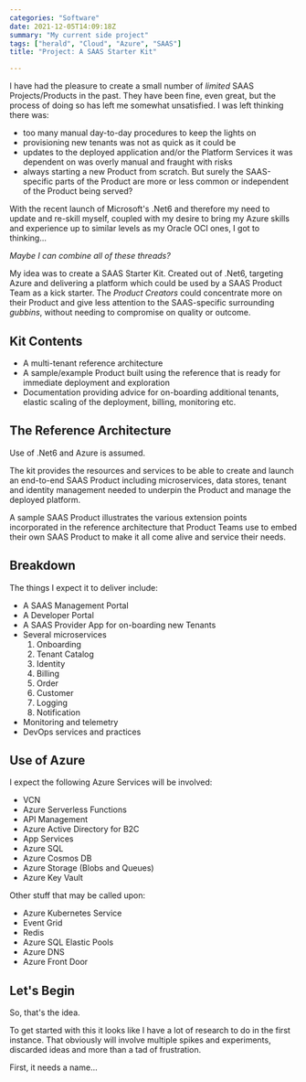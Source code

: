 ```yaml
---
categories: "Software"
date: 2021-12-05T14:09:18Z
summary: "My current side project"
tags: ["herald", "Cloud", "Azure", "SAAS"]
title: "Project: A SAAS Starter Kit"

---
```

I have had the pleasure to create a small number of _limited_ SAAS Projects/Products in the past. They have been fine, even great, but the process of doing so has left me somewhat unsatisfied. I was left thinking there was:

* too many manual day-to-day procedures to keep the lights on
* provisioning new tenants was not as quick as it could be
* updates to the deployed application and/or the Platform Services it was dependent on was overly manual and fraught with risks
* always starting a new Product from scratch. But surely the SAAS-specific parts of the Product are more or less common or independent of the Product being served?

With the recent launch of Microsoft's .Net6 and therefore my need to update and re-skill myself, coupled with my desire to bring my Azure skills and experience up to similar levels as my Oracle OCI ones, I got to thinking...

_Maybe I can combine all of these threads?_

My idea was to create a SAAS Starter Kit. Created out of .Net6, targeting Azure and delivering a platform which could be used by a SAAS Product Team as a kick starter. The _Product Creators_ could concentrate more on their Product and give less attention to the SAAS-specific surrounding _gubbins_, without needing to compromise on quality or outcome.

## Kit Contents

* A multi-tenant reference architecture
* A sample/example Product built using the reference that is ready for immediate deployment and exploration
* Documentation providing advice for on-boarding additional tenants, elastic scaling of the deployment, billing, monitoring etc.

## The Reference Architecture

Use of .Net6 and Azure is assumed.

The kit provides the resources and services to be able to create and launch an end-to-end SAAS Product including microservices, data stores, tenant and identity management needed to underpin the Product and manage the deployed platform.

A sample SAAS Product illustrates the various extension points incorporated in the reference architecture that Product Teams use to embed their own SAAS Product to make it all come alive and service their needs.

## Breakdown

The things I expect it to deliver include:

* A SAAS Management Portal
* A Developer Portal
* A SAAS Provider App for on-boarding new Tenants
* Several microservices
  1. Onboarding
  2. Tenant Catalog
  3. Identity
  4. Billing
  5. Order
  6. Customer
  7. Logging
  8. Notification
* Monitoring and telemetry
* DevOps services and practices

## Use of Azure

I expect the following Azure Services will be involved:

* VCN
* Azure Serverless Functions
* API Management
* Azure Active Directory for B2C
* App Services
* Azure SQL
* Azure Cosmos DB
* Azure Storage (Blobs and Queues)
* Azure Key Vault

Other stuff that may be called upon:

* Azure Kubernetes Service
* Event Grid
* Redis
* Azure SQL Elastic Pools
* Azure DNS
* Azure Front Door

## Let's Begin

So, that's the idea.

To get started with this it looks like I have a lot of research to do in the first instance. That obviously will involve multiple spikes and experiments, discarded ideas and more than a tad of frustration.

First, it needs a name...